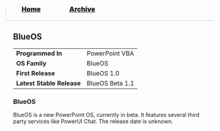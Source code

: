 <blockquote style="background: #0000;border-bottom: 1px solid #B2D2E1;height: 30px;margin: 0 -20px 20px;padding: 0px 20px 9px 40px;">
  <p style=""><a href="https://quintenvandamme.github.io/pptos-wiki/" style="font-size: 17px;font-weight: 900;font-style: normal;text-shadow: rgba(255,255,255,0.9) 0 1px 0;">Home</a>&nbsp;&nbsp;&nbsp;&nbsp;&nbsp;&nbsp;&nbsp;&nbsp;&nbsp;&nbsp;&nbsp;&nbsp;&nbsp;&nbsp;&nbsp;&nbsp;&nbsp;&nbsp;
    <a href="https://quintenvandamme.github.io/pptos-wiki/archive/" style="font-size: 17px;font-weight: 900;font-style: normal;text-shadow: rgba(255,255,255,0.9) 0 1px 0;">Archive</a>
  </p>
</blockquote>

## BlueOS

|                           |                |
| ------------------------- | -------------- |
| **Programmed In**         | PowerPoint VBA |
| **OS Family**             | BlueOS         |
| **First Release**         | BlueOS 1.0     |
| **Latest Stable Release** | BlueOS Beta 1.1|

### BlueOS

BlueOS is a new PowerPoint OS, currently in beta. It features several third party services like PowerUI Chat. The release date is unknown.
